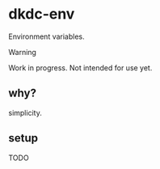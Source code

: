 # dkdc-env

Environment variables.

> [!WARNING]
> Work in progress. Not intended for use yet.

## why?

simplicity.

## setup

TODO
